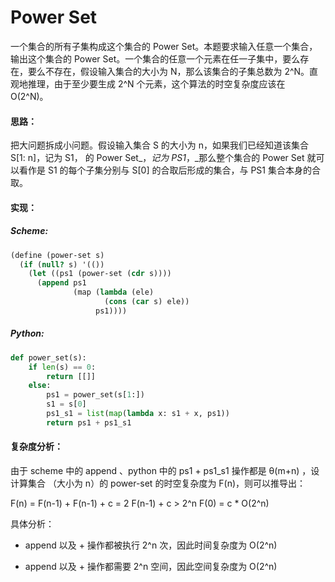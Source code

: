 # Power Set

一个集合的所有子集构成这个集合的 Power Set。本题要求输入任意一个集合，输出这个集合的 Power Set。一个集合的任意一个元素在任一子集中，要么存在，要么不存在，假设输入集合的大小为 N，那么该集合的子集总数为 2^N。直观地推理，由于至少要生成 2^N 个元素，这个算法的时空复杂度应该在 O\(2^N\)。

#### 思路：

把大问题拆成小问题。假设输入集合 S 的大小为 n，如果我们已经知道该集合 S\[1: n\]，记为 S1， 的 Power Set_，_记为 PS1_，_那么整个集合的 Power Set 就可以看作是 S1 的每个子集分别与 S\[0\] 的合取后形成的集合，与 PS1 集合本身的合取。

#### 实现：

##### Scheme:

```scheme
(define (power-set s)
  (if (null? s) '(())
    (let ((ps1 (power-set (cdr s))))
      (append ps1
              (map (lambda (ele)
                     (cons (car s) ele))
                   ps1))))
```

##### Python:

```py
def power_set(s):
    if len(s) == 0:
        return [[]]
    else:
        ps1 = power_set(s[1:]) 
        s1 = s[0]
        ps1_s1 = list(map(lambda x: s1 + x, ps1))
        return ps1 + ps1_s1
```

#### 复杂度分析：

由于 scheme 中的 append 、python 中的 ps1 + ps1\_s1 操作都是 θ\(m+n\) ，设计算集合 （大小为 n）的 power-set 的时空复杂度为 F\(n\)，则可以推导出：

F\(n\) = F\(n-1\) + F\(n-1\) + c = 2 F\(n-1\) + c &gt; 2^n F\(0\) = c \* O\(2^n\)

具体分析：

* append 以及 + 操作都被执行 2^n 次，因此时间复杂度为 O\(2^n\)

* append 以及 + 操作都需要 2^n 空间，因此空间复杂度为 O\(2^n\)



